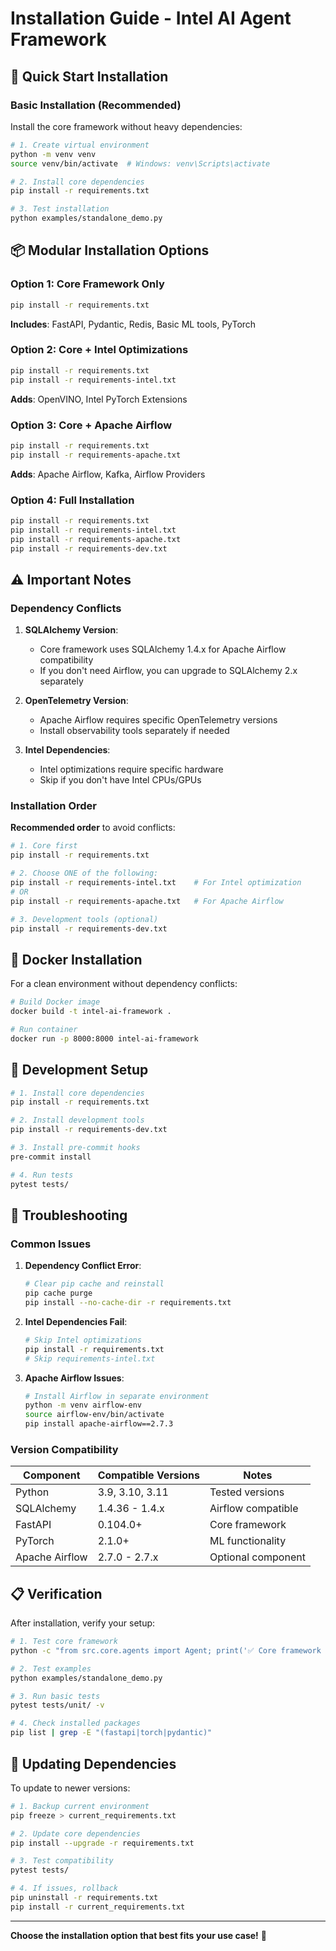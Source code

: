 # Installation Guide - Intel AI Agent Framework

## 🚀 Quick Start Installation

### **Basic Installation (Recommended)**

Install the core framework without heavy dependencies:

```bash
# 1. Create virtual environment
python -m venv venv
source venv/bin/activate  # Windows: venv\Scripts\activate

# 2. Install core dependencies
pip install -r requirements.txt

# 3. Test installation
python examples/standalone_demo.py
```

## 📦 **Modular Installation Options**

### **Option 1: Core Framework Only**
```bash
pip install -r requirements.txt
```
**Includes**: FastAPI, Pydantic, Redis, Basic ML tools, PyTorch

### **Option 2: Core + Intel Optimizations**
```bash
pip install -r requirements.txt
pip install -r requirements-intel.txt
```
**Adds**: OpenVINO, Intel PyTorch Extensions

### **Option 3: Core + Apache Airflow**
```bash
pip install -r requirements.txt
pip install -r requirements-apache.txt
```
**Adds**: Apache Airflow, Kafka, Airflow Providers

### **Option 4: Full Installation**
```bash
pip install -r requirements.txt
pip install -r requirements-intel.txt
pip install -r requirements-apache.txt
pip install -r requirements-dev.txt
```

## ⚠️ **Important Notes**

### **Dependency Conflicts**

1. **SQLAlchemy Version**: 
   - Core framework uses SQLAlchemy 1.4.x for Apache Airflow compatibility
   - If you don't need Airflow, you can upgrade to SQLAlchemy 2.x separately

2. **OpenTelemetry Version**:
   - Apache Airflow requires specific OpenTelemetry versions
   - Install observability tools separately if needed

3. **Intel Dependencies**:
   - Intel optimizations require specific hardware
   - Skip if you don't have Intel CPUs/GPUs

### **Installation Order**

**Recommended order** to avoid conflicts:
```bash
# 1. Core first
pip install -r requirements.txt

# 2. Choose ONE of the following:
pip install -r requirements-intel.txt    # For Intel optimization
# OR
pip install -r requirements-apache.txt   # For Apache Airflow

# 3. Development tools (optional)
pip install -r requirements-dev.txt
```

## 🐳 **Docker Installation**

For a clean environment without dependency conflicts:

```bash
# Build Docker image
docker build -t intel-ai-framework .

# Run container
docker run -p 8000:8000 intel-ai-framework
```

## 🔧 **Development Setup**

```bash
# 1. Install core dependencies
pip install -r requirements.txt

# 2. Install development tools
pip install -r requirements-dev.txt

# 3. Install pre-commit hooks
pre-commit install

# 4. Run tests
pytest tests/
```

## 🚨 **Troubleshooting**

### **Common Issues**

1. **Dependency Conflict Error**:
   ```bash
   # Clear pip cache and reinstall
   pip cache purge
   pip install --no-cache-dir -r requirements.txt
   ```

2. **Intel Dependencies Fail**:
   ```bash
   # Skip Intel optimizations
   pip install -r requirements.txt
   # Skip requirements-intel.txt
   ```

3. **Apache Airflow Issues**:
   ```bash
   # Install Airflow in separate environment
   python -m venv airflow-env
   source airflow-env/bin/activate
   pip install apache-airflow==2.7.3
   ```

### **Version Compatibility**

| Component | Compatible Versions | Notes |
|-----------|-------------------|-------|
| Python | 3.9, 3.10, 3.11 | Tested versions |
| SQLAlchemy | 1.4.36 - 1.4.x | Airflow compatible |
| FastAPI | 0.104.0+ | Core framework |
| PyTorch | 2.1.0+ | ML functionality |
| Apache Airflow | 2.7.0 - 2.7.x | Optional component |

## 📋 **Verification**

After installation, verify your setup:

```bash
# 1. Test core framework
python -c "from src.core.agents import Agent; print('✅ Core framework working')"

# 2. Test examples
python examples/standalone_demo.py

# 3. Run basic tests
pytest tests/unit/ -v

# 4. Check installed packages
pip list | grep -E "(fastapi|torch|pydantic)"
```

## 🔄 **Updating Dependencies**

To update to newer versions:

```bash
# 1. Backup current environment
pip freeze > current_requirements.txt

# 2. Update core dependencies
pip install --upgrade -r requirements.txt

# 3. Test compatibility
pytest tests/

# 4. If issues, rollback
pip uninstall -r requirements.txt
pip install -r current_requirements.txt
```

---

**Choose the installation option that best fits your use case!** 🎯
